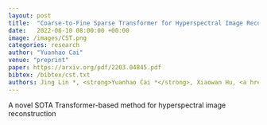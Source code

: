 ```yaml
---
layout: post
title:  "Coarse-to-Fine Sparse Transformer for Hyperspectral Image Reconstruction"
date:   2022-06-10 08:00:00 +00:00
image: /images/CST.png
categories: research
author: "Yuanhao Cai"
venue: "preprint"
paper: https://arxiv.org/pdf/2203.04845.pdf
bibtex: /bibtex/cst.txt
authors: Jing Lin *, <strong>Yuanhao Cai *</strong>, Xiaowan Hu, <a href="https://www.sigs.tsinghua.edu.cn/whq/">Haoqian Wang</a>, <a href="https://www.bell-labs.com/about/researcher-profiles/xyuan/">Xin Yuan</a>, <a href="https://yulunzhang.com/">Yulun Zhang</a>, <a href="http://people.ee.ethz.ch/~timofter/">Radu Timofte</a>, <a href="https://ee.ethz.ch/the-department/faculty/professors/person-detail.OTAyMzM=.TGlzdC80MTEsMTA1ODA0MjU5.html">Luc Van Gool</a>
---
```

A novel SOTA Transformer-based method for hyperspectral image reconstruction
